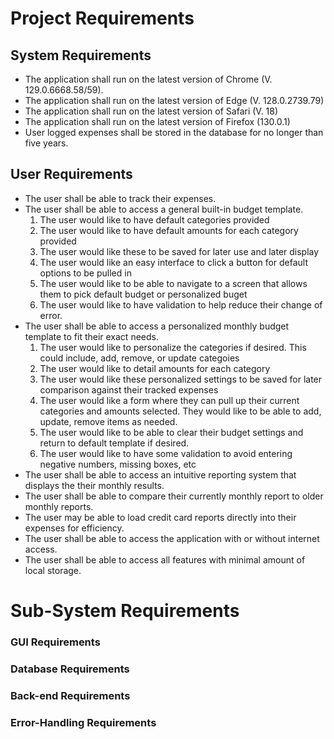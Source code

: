 # Project Requirements

## System Requirements
- The application shall run on the latest version of Chrome (V. 129.0.6668.58/59).
- The application shall run on the latest version of Edge (V. 128.0.2739.79)
- The application shall run on the latest version of Safari (V. 18)
- The application shall run on the latest version of Firefox (130.0.1)
- User logged expenses shall be stored in the database for no longer than five years.

## User Requirements
- The user shall be able to track their expenses.
- The user shall be able to access a general built-in budget template.
  1. The user would like to have default categories provided
  2. The user would like to have default amounts for each category provided
  3. The user would like these to be saved for later use and later display
  4. The user would like an easy interface to click a button for default options to be pulled in
  5. The user would like to be able to navigate to a screen that allows them to pick default budget or personalized buget
  6. The user would like to have validation to help reduce their change of error.
- The user shall be able to access a personalized monthly budget template to fit their exact needs.
  1. The user would like to personalize the categories if desired. This could include, add, remove, or update categoies
  2. The user would like to detail amounts for each category
  3. The user would like these personalized settings to be saved for later comparison against their tracked expenses
  4. The user would like a form where they can pull up their current categories and amounts selected. They would like to be able to add, update, remove items as needed.
  5. The user would like to be able to clear their budget settings and return to default template if desired.
  6. The user would like to have some validation to avoid entering negative numbers, missing boxes, etc
- The user shall be able to access an intuitive reporting system that displays the their monthly results.
- The user shall be able to compare their currently monthly report to older monthly reports.
- The user may be able to load credit card reports directly into their expenses for efficiency.
- The user shall be able to access the application with or without internet access.
- The user shall be able to access all features with minimal amount of local storage.
# Sub-System Requirements

### GUI Requirements

### Database Requirements

### Back-end Requirements

### Error-Handling Requirements
